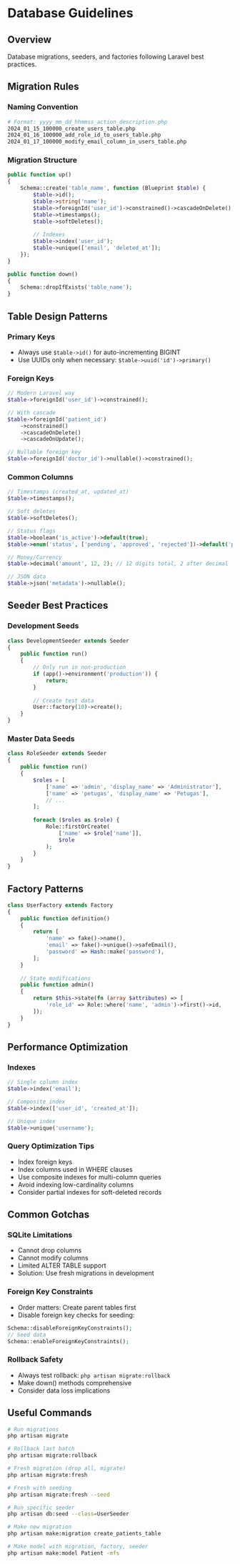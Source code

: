 # Database Guidelines

## Overview
Database migrations, seeders, and factories following Laravel best practices.

## Migration Rules

### Naming Convention
```bash
# Format: yyyy_mm_dd_hhmmss_action_description.php
2024_01_15_100000_create_users_table.php
2024_01_16_100000_add_role_id_to_users_table.php
2024_01_17_100000_modify_email_column_in_users_table.php
```

### Migration Structure
```php
public function up()
{
    Schema::create('table_name', function (Blueprint $table) {
        $table->id();
        $table->string('name');
        $table->foreignId('user_id')->constrained()->cascadeOnDelete();
        $table->timestamps();
        $table->softDeletes();
        
        // Indexes
        $table->index('user_id');
        $table->unique(['email', 'deleted_at']);
    });
}

public function down()
{
    Schema::dropIfExists('table_name');
}
```

## Table Design Patterns

### Primary Keys
- Always use `$table->id()` for auto-incrementing BIGINT
- Use UUIDs only when necessary: `$table->uuid('id')->primary()`

### Foreign Keys
```php
// Modern Laravel way
$table->foreignId('user_id')->constrained();

// With cascade
$table->foreignId('patient_id')
    ->constrained()
    ->cascadeOnDelete()
    ->cascadeOnUpdate();

// Nullable foreign key
$table->foreignId('doctor_id')->nullable()->constrained();
```

### Common Columns
```php
// Timestamps (created_at, updated_at)
$table->timestamps();

// Soft deletes
$table->softDeletes();

// Status flags
$table->boolean('is_active')->default(true);
$table->enum('status', ['pending', 'approved', 'rejected'])->default('pending');

// Money/Currency
$table->decimal('amount', 12, 2); // 12 digits total, 2 after decimal

// JSON data
$table->json('metadata')->nullable();
```

## Seeder Best Practices

### Development Seeds
```php
class DevelopmentSeeder extends Seeder
{
    public function run()
    {
        // Only run in non-production
        if (app()->environment('production')) {
            return;
        }
        
        // Create test data
        User::factory(10)->create();
    }
}
```

### Master Data Seeds
```php
class RoleSeeder extends Seeder
{
    public function run()
    {
        $roles = [
            ['name' => 'admin', 'display_name' => 'Administrator'],
            ['name' => 'petugas', 'display_name' => 'Petugas'],
            // ...
        ];
        
        foreach ($roles as $role) {
            Role::firstOrCreate(
                ['name' => $role['name']],
                $role
            );
        }
    }
}
```

## Factory Patterns
```php
class UserFactory extends Factory
{
    public function definition()
    {
        return [
            'name' => fake()->name(),
            'email' => fake()->unique()->safeEmail(),
            'password' => Hash::make('password'),
        ];
    }
    
    // State modifications
    public function admin()
    {
        return $this->state(fn (array $attributes) => [
            'role_id' => Role::where('name', 'admin')->first()->id,
        ]);
    }
}
```

## Performance Optimization

### Indexes
```php
// Single column index
$table->index('email');

// Composite index
$table->index(['user_id', 'created_at']);

// Unique index
$table->unique('username');
```

### Query Optimization Tips
- Index foreign keys
- Index columns used in WHERE clauses
- Use composite indexes for multi-column queries
- Avoid indexing low-cardinality columns
- Consider partial indexes for soft-deleted records

## Common Gotchas

### SQLite Limitations
- Cannot drop columns
- Cannot modify columns
- Limited ALTER TABLE support
- Solution: Use fresh migrations in development

### Foreign Key Constraints
- Order matters: Create parent tables first
- Disable foreign key checks for seeding:
```php
Schema::disableForeignKeyConstraints();
// Seed data
Schema::enableForeignKeyConstraints();
```

### Rollback Safety
- Always test rollback: `php artisan migrate:rollback`
- Make down() methods comprehensive
- Consider data loss implications

## Useful Commands
```bash
# Run migrations
php artisan migrate

# Rollback last batch
php artisan migrate:rollback

# Fresh migration (drop all, migrate)
php artisan migrate:fresh

# Fresh with seeding
php artisan migrate:fresh --seed

# Run specific seeder
php artisan db:seed --class=UserSeeder

# Make new migration
php artisan make:migration create_patients_table

# Make model with migration, factory, seeder
php artisan make:model Patient -mfs
```
